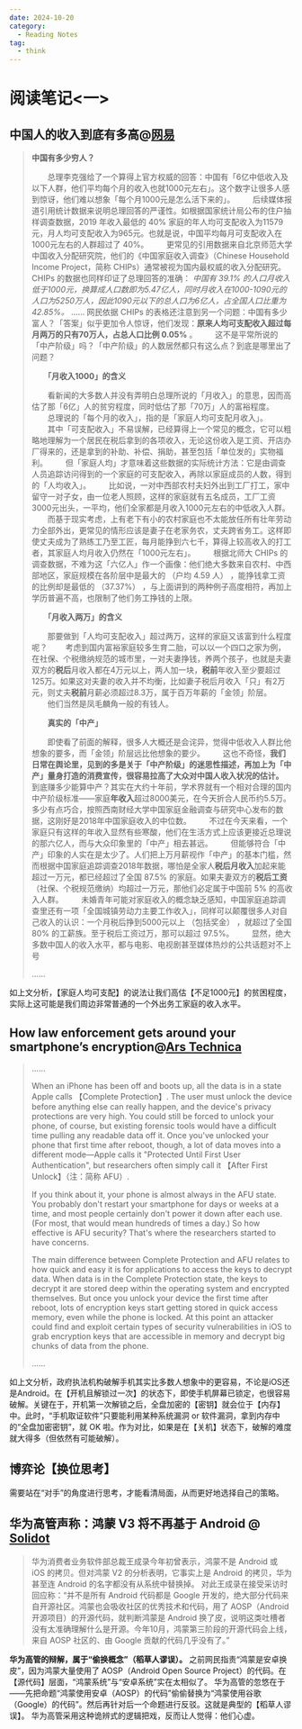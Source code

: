 ```yaml
---
date: 2024-10-20
category:
  - Reading Notes
tag:
  - think
---
```


# 阅读笔记<一>

## 中国人的收入到底有多高@[网易](https://web.archive.org/web/20210130085955/https://www.163.com/dy/article/FLG3UH8P0521AGAE.html)

> **中国有多少穷人？**
>
> 　　总理李克强给了一个算得上官方权威的回答：中国有「6亿中低收入及以下人群，他们平均每个月的收入也就1000元左右」。这个数字让很多人感到惊讶，他们难以想象「每个月1000元是怎么活下来的」。
> 　　后续媒体报道引用统计数据来说明总理回答的严谨性。如根据国家统计局公布的住户抽样调查数据，2019 年收入最低的 40% 家庭的年人均可支配收入为11579元，月人均可支配收入为965元。也就是说，中国平均每月可支配收入在1000元左右的人群超过了 40%。
> 　　更常见的引用数据来自北京师范大学中国收入分配研究院，他们的《中国家庭收入调查》（Chinese Household Income Project，简称 CHIPs）通常被视为国内最权威的收入分配研究。CHIPs 的数据也同样印证了总理回答的准确：
> *中国有 39.1% 的人口月收入低于1000元，换算成人口数即为5.47亿人，同时月收入在1000-1090元的人口为5250万人，因此1090元以下的总人口为6亿人，占全国人口比重为 42.85%。*
> 		……
> 		网民依据 CHIPs 的表格还注意到另一个问题：中国有多少富人？「答案」似乎更加令人惊讶，他们发现：**原来人均可支配收入超过每月两万的只有70万人，占总人口比例 0.05%** 。
> 　　这不是平常所说的「中产阶级」吗？「中产阶级」的人数居然都只有这么点？到底是哪里出了问题？
>
> 　　**「月收入1000」的含义**
>
> 　　看新闻的大多数人并没有弄明白总理所说的「月收入」的意思，因而高估了那「6亿」人的贫穷程度，同时低估了那「70万」人的富裕程度。
> 　　总理说的「每个月的收入」，指的是「家庭人均可支配月收入」。
> 　　其中「可支配收入」不易误解，已经算得上一个常见的概念，它可以粗略地理解为一个居民在税后拿到的各项收入，无论这份收入是工资、开店办厂得来的，还是拿到的补助、补偿、捐助，甚至包括「单位发的」实物福利。
> 　　但「家庭人均」才意味着这些数据的实际统计方法：它是由调查人员追踪访问得到的一个家庭的可支配收入，再除以家庭成员的人数，得到的「人均收入」。
> 　　比如说，一对中西部农村夫妇外出到工厂打工，家中留守一对子女，由一位老人照顾，这样的家庭就有五名成员，工厂工资3000元出头，一平均，他们全家都是月收入1000元左右的中低收入人群。
> 　　而基于现实考虑，上有老下有小的农村家庭也不太能放任所有壮年劳动力全部外出，更常见的情形应该是妻子在老家务农，丈夫跨省务工。这样即使丈夫成为了熟练工乃至工匠，每月能挣到六七千，算得上较高收入的打工者，其家庭人均月收入仍然在「1000元左右」。
> 　　根据北师大 CHIPs 的调查数据，不难为这「六亿人」作一个画像：他们绝大多数来自农村、中西部地区，家庭规模在各阶层中是最大的 （户均 4.59 人） ，能挣钱拿工资的比例却是最低的 （37.37%） ，与上面讲到的两种例子高度相符，再加上学历普遍不高，也限制了他们务工挣钱的上限。
>
> 　　**「月收入两万」的含义**
>
> 　　那要做到「人均可支配收入」超过两万，这样的家庭又该富到什么程度呢？
> 　　考虑到国内富裕家庭较多生育二胎，可以以一个四口之家为例，在社保、个税缴纳规范的城市里，一对夫妻挣钱，养两个孩子，也就是夫妻双方的**税后**月收入都在4万元以上，两人加一块，**税前**年收入至少要超过125万。如果这对夫妻的收入并不均衡，比如妻子税后月收入「只」有2万元，则丈夫**税前**月薪必须超过8.3万，属于百万年薪的「金领」阶层。
> 　　他们当然是凤毛麟角一般的有钱人。
>
> 　　**真实的「中产」**
>
> 　　即使看了前面的解释，很多人大概还是会诧异，觉得中低收入人群比他想象的要多，而「金领」阶层远比他想象的要少。
> 　　这也不奇怪，**我们日常在舆论里，见到的多是关于「中产阶级」的迷思性描述，再加上为「中产」量身打造的消费宣传，很容易拉高了大众对中国人收入状况的估计。**
> 　　到底赚多少能算中产？其实在大约十年前，学术界就有一个相对合理的国内中产阶级标准——家庭**年收入**超过8000美元，在今天折合人民币约5.5万。多少有点巧合，按照西南财经大学中国家庭金融调查与研究中心发布的数据，这刚好是2018年中国家庭收入的中位数。
> 　　不过在今天来看，一个家庭只有这样的年收入显然有些寒酸，他们在生活方式上应该更接近总理说的那六亿人，而与大众印象里的「中产」相去甚远。
> 　　但能够符合「中产」印象的人实在是太少了。人们把上万月薪视作「中产」的基本门槛，然而根据中国家庭追踪调查2018年数据，哪怕是全家人**税后月收入**加起来能超过一万元，都已经超过了全国 87.5% 的家庭。如果夫妻双方的**税后工资**（社保、个税规范缴纳）均超过一万元，那他们必定属于中国前 5% 的高收入人群。
> 　　未婚青年可能对家庭收入的概念缺乏感知，中国家庭追踪调查里还有一项「全国城镇劳动力主要工作收入」，同样可以颠覆很多人对自己收入的认识：一个月税后挣到5000元以上 （包括奖金） ，就超过了全国 80% 的工薪族。至于税后工资过万，那可以超过 97.5%。
> 　　显然，绝大多数中国人的收入水平，都与电影、电视剧甚至媒体热炒的公共话题对不上号
>
> ......

如上文分析，【家庭人均可支配】的说法让我们高估【不足1000元】的贫困程度，实际上这可能是我们周边非常普通的一个外出务工家庭的收入水平。

## How law enforcement gets around your smartphone’s encryption@[Ars Technica](https://arstechnica.com/information-technology/2021/01/how-law-enforcement-gets-around-your-smartphones-encryption/)

> ......
>
> When an iPhone has been off and boots up, all the data is in a state Apple calls 【Complete Protection】. The user must unlock the device before anything else can really happen, and the device's privacy protections are very high. You could still be forced to unlock your phone, of course, but existing forensic tools would have a difficult time pulling any readable data off it. Once you've unlocked your phone that first time after reboot, though, a lot of data moves into a different mode—Apple calls it "Protected Until First User Authentication", but researchers often simply call it 【After First Unlock】（注：简称 AFU）.
>
> If you think about it, your phone is almost always in the AFU state. You probably don't restart your smartphone for days or weeks at a time, and most people certainly don't power it down after each use. (For most, that would mean hundreds of times a day.) So how effective is AFU security? That's where the researchers started to have concerns.
>
> The main difference between Complete Protection and AFU relates to how quick and easy it is for applications to access the keys to decrypt data. When data is in the Complete Protection state, the keys to decrypt it are stored deep within the operating system and encrypted themselves. But once you unlock your device the first time after reboot, lots of encryption keys start getting stored in quick access memory, even while the phone is locked. At this point an attacker could find and exploit certain types of security vulnerabilities in iOS to grab encryption keys that are accessible in memory and decrypt big chunks of data from the phone.
>
> ......

如上文分析，政府执法机构破解手机其实比多数人想象中的更容易，不论是iOS还是Android。在【开机且解锁过一次】的状态下，即使手机屏幕已锁定，也很容易破解。关键在于，开机第一次解锁之后，全盘加密的【密钥】就会位于【内存】中。此时，“手机取证软件”只要能利用某种系统漏洞 or 软件漏洞，拿到内存中的“全盘加密密钥”，就 OK 啦。作为对比，如果是在【关机】状态下，破解的难度就大得多（但依然有可能破解）。

## 博弈论【换位思考】

需要站在“对手”的角度进行思考，才能看清局面，从而更好地选择自己的策略。

## 华为高管声称：鸿蒙 V3 将不再基于 Android @ [Solidot](https://www.solidot.org/story?sid=67099)

> 华为消费者业务软件部总裁王成录今年初曾表示，鸿蒙不是 Android 或 iOS 的拷贝。但对鸿蒙 V2 的分析表明，它事实上是 Android 的拷贝，华为甚至连 Android 的名字都没有从系统中替换掉。
> 对此王成录在接受采访时回应称：“并不是所有 Android 代码都是 Google 开发的，绝大部分代码来自开源社区。鸿蒙也会吸收社区的优秀技术和代码，用了 AOSP（Android 开源项目）的开源代码，就判断鸿蒙是 Android 换了皮，说明这类吐槽者没有太准确理解什么是开源。今年10月，鸿蒙第三阶段的开源代码会上线，来自 AOSP 社区的、由 Google 贡献的代码几乎没有了。”

**华为高管的辩解，属于“偷换概念”（稻草人谬误）。**
之前网民指责“鸿蒙是安卓换皮”，因为鸿蒙大量使用了 AOSP（Android Open Source Project）的代码。在【源代码】层面，“鸿蒙系统”与“安卓系统”实在太相似了。
华为高管的忽悠在于——先把命题“鸿蒙使用安卓（AOSP）的代码”偷偷替换为“鸿蒙使用谷歌（Google）的代码”。然后再针对后一个命题进行反驳。这就是典型的【稻草人谬误】。
华为高管采用这种诡辨式的逻辑把戏，反而让人觉得：他们心虚。

